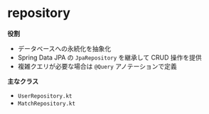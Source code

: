 # repository

**役割**
- データベースへの永続化を抽象化
- Spring Data JPA の `JpaRepository` を継承して CRUD 操作を提供
- 複雑クエリが必要な場合は `@Query` アノテーションで定義

**主なクラス**
- `UserRepository.kt`
- `MatchRepository.kt`
